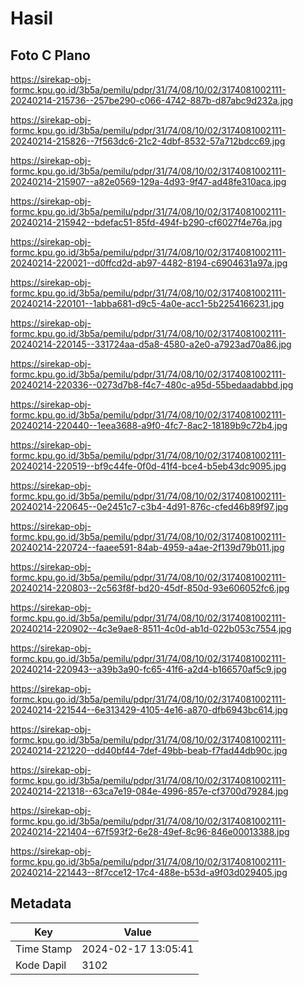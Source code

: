 # Hasil

## Foto C Plano

https://sirekap-obj-formc.kpu.go.id/3b5a/pemilu/pdpr/31/74/08/10/02/3174081002111-20240214-215736--257be290-c066-4742-887b-d87abc9d232a.jpg

https://sirekap-obj-formc.kpu.go.id/3b5a/pemilu/pdpr/31/74/08/10/02/3174081002111-20240214-215826--7f563dc6-21c2-4dbf-8532-57a712bdcc69.jpg

https://sirekap-obj-formc.kpu.go.id/3b5a/pemilu/pdpr/31/74/08/10/02/3174081002111-20240214-215907--a82e0569-129a-4d93-9f47-ad48fe310aca.jpg

https://sirekap-obj-formc.kpu.go.id/3b5a/pemilu/pdpr/31/74/08/10/02/3174081002111-20240214-215942--bdefac51-85fd-494f-b290-cf6027f4e76a.jpg

https://sirekap-obj-formc.kpu.go.id/3b5a/pemilu/pdpr/31/74/08/10/02/3174081002111-20240214-220021--d0ffcd2d-ab97-4482-8194-c6904631a97a.jpg

https://sirekap-obj-formc.kpu.go.id/3b5a/pemilu/pdpr/31/74/08/10/02/3174081002111-20240214-220101--1abba681-d9c5-4a0e-acc1-5b2254166231.jpg

https://sirekap-obj-formc.kpu.go.id/3b5a/pemilu/pdpr/31/74/08/10/02/3174081002111-20240214-220145--331724aa-d5a8-4580-a2e0-a7923ad70a86.jpg

https://sirekap-obj-formc.kpu.go.id/3b5a/pemilu/pdpr/31/74/08/10/02/3174081002111-20240214-220336--0273d7b8-f4c7-480c-a95d-55bedaadabbd.jpg

https://sirekap-obj-formc.kpu.go.id/3b5a/pemilu/pdpr/31/74/08/10/02/3174081002111-20240214-220440--1eea3688-a9f0-4fc7-8ac2-18189b9c72b4.jpg

https://sirekap-obj-formc.kpu.go.id/3b5a/pemilu/pdpr/31/74/08/10/02/3174081002111-20240214-220519--bf9c44fe-0f0d-41f4-bce4-b5eb43dc9095.jpg

https://sirekap-obj-formc.kpu.go.id/3b5a/pemilu/pdpr/31/74/08/10/02/3174081002111-20240214-220645--0e2451c7-c3b4-4d91-876c-cfed46b89f97.jpg

https://sirekap-obj-formc.kpu.go.id/3b5a/pemilu/pdpr/31/74/08/10/02/3174081002111-20240214-220724--faaee591-84ab-4959-a4ae-2f139d79b011.jpg

https://sirekap-obj-formc.kpu.go.id/3b5a/pemilu/pdpr/31/74/08/10/02/3174081002111-20240214-220803--2c563f8f-bd20-45df-850d-93e606052fc6.jpg

https://sirekap-obj-formc.kpu.go.id/3b5a/pemilu/pdpr/31/74/08/10/02/3174081002111-20240214-220902--4c3e9ae8-8511-4c0d-ab1d-022b053c7554.jpg

https://sirekap-obj-formc.kpu.go.id/3b5a/pemilu/pdpr/31/74/08/10/02/3174081002111-20240214-220943--a39b3a90-fc65-41f6-a2d4-b166570af5c9.jpg

https://sirekap-obj-formc.kpu.go.id/3b5a/pemilu/pdpr/31/74/08/10/02/3174081002111-20240214-221544--6e313429-4105-4e16-a870-dfb6943bc614.jpg

https://sirekap-obj-formc.kpu.go.id/3b5a/pemilu/pdpr/31/74/08/10/02/3174081002111-20240214-221220--dd40bf44-7def-49bb-beab-f7fad44db90c.jpg

https://sirekap-obj-formc.kpu.go.id/3b5a/pemilu/pdpr/31/74/08/10/02/3174081002111-20240214-221318--63ca7e19-084e-4996-857e-cf3700d79284.jpg

https://sirekap-obj-formc.kpu.go.id/3b5a/pemilu/pdpr/31/74/08/10/02/3174081002111-20240214-221404--67f593f2-6e28-49ef-8c96-846e00013388.jpg

https://sirekap-obj-formc.kpu.go.id/3b5a/pemilu/pdpr/31/74/08/10/02/3174081002111-20240214-221443--8f7cce12-17c4-488e-b53d-a9f03d029405.jpg


## Metadata

| Key        | Value               |
| ---------- | ------------------- |
| Time Stamp | 2024-02-17 13:05:41 |
| Kode Dapil | 3102                |



